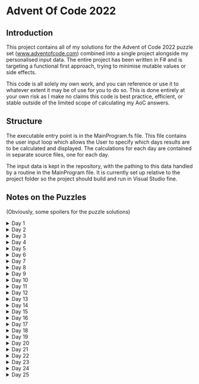 # Advent Of Code 2022

## Introduction

This project contains all of my solutions for the Advent of Code 2022 puzzle set (www.adventofcode.com) combined into a single project alongside my personalised input data. The entire project has been written in F# and is targeting a functional first approach, trying to minimise mutable values or side effects.

This code is all solely my own work, and you can reference or use it to whatever extent it may be of use for you to do so. This is done entirely at your own risk as I make no claims this code is best practice, efficient, or stable outside of the limited scope of calculating my AoC answers.

## Structure

The executable entry point is in the MainProgram.fs file. This file contains the user input loop which allows the User to specify which days results are to be calculated and displayed. The calculations for each day are contained in separate source files, one for each day.

The input data is kept in the repository, with the pathing to this data handled by a routine in the MainProgram file. It is currently set up relative to the project folder so the project should build and run in Visual Studio fine.

## Notes on the Puzzles

(Obviously, some spoilers for the puzzle solutions)

<details>
	<summary>Day 1</summary>

A straight forward puzzle, nothing much to say really.

</details>

<details>
	<summary>Day 2</summary>

Not too difficult in principle, but I initially ended up going down a path of explicitly pattern matching all cases which can be seen in the first commit of day 2. However, I subsequently realised a more subtle way of expressing the win relationsihps by setting the items up as an enum and then using an array with the indicies aligned to the enum so that offsetting left or right in the array would be able to determine the result of the game. 

</details>

<details>
	<summary>Day 3</summary>

A fairly straight forward string searching exercise. After completing part 2, I refactored part 1 to use the same searching code as part 2 to tidy up the solution a bit. Some char value hacking which is always entertaining to read.

</details>

<details>
	<summary>Day 4</summary>

 Very easy day, just hard typed the logical comparisons so not at all scalable to rows with more than 2 ranges. Use of array argument pattern matching makes the expression very concise though - albeit at the expense of generating a compiler warning due to the potential for other patterns (which obviously don't arise because the input data is tightly controlled)

</details>

<details>
	<summary>Day 5</summary>

An interesting problem to parse the data and find a suitable structure for manipulating it. I settled on using an array of lists (with the top of each pile being the head of the list), as the list structure makes it fairly easy to "move" the items around between the lists. Initially, there was an issue with the initial box state being mutated by the part 1 process, leading to the part 2 process acting on the post-part 1 state instead of the initial state. Changing the initial box state to a 1 variable function rather than being a value fixed by, I assume, forcing the evaluation of it each time it is called. There is probably a cleaner way of handling this (evaluate the initial state once from the input and then just create copies of it?) but I didn't spend the time to find it as I try to avoid mutable constructs anyway.

</details>

<details>
	<summary>Day 6</summary>

Not attempted yet.

</details>

<details>
	<summary>Day 7</summary>

Not attempted yet.

</details>

<details>
	<summary>Day 8</summary>

Not attempted yet.

</details>

<details>
	<summary>Day 9</summary>

Not attempted yet.

</details>

<details>
	<summary>Day 10</summary>

Not attempted yet.

</details>

<details>
	<summary>Day 11</summary>

Not attempted yet.

</details>

<details>
	<summary>Day 12</summary>

Not attempted yet.

</details>

<details>
	<summary>Day 13</summary>

Not attempted yet.

</details>

<details>
	<summary>Day 14</summary>

Not attempted yet.

</details>

<details>
	<summary>Day 15</summary>

Not attempted yet. 

</details>

<details>
	<summary>Day 16</summary>

Not attempted yet.

</details>

<details>
	<summary>Day 17</summary>

Not attempted yet.

</details>

<details>
	<summary>Day 18</summary>

Not attempted yet.

</details>

<details>
	<summary>Day 19</summary>

Not attempted yet.

</details>

<details>
	<summary>Day 20</summary>

Not attempted yet.

</details>

<details>
	<summary>Day 21</summary>

Not attempted yet.

</details>

<details>
	<summary>Day 22</summary>

Not attempted yet.

</details>

<details>
	<summary>Day 23</summary>

Not attempted yet.

</details>

<details>
	<summary>Day 24</summary>

Not attempted yet.

</details>

<details>
	<summary>Day 25</summary>

Not attempted yet.

</details>